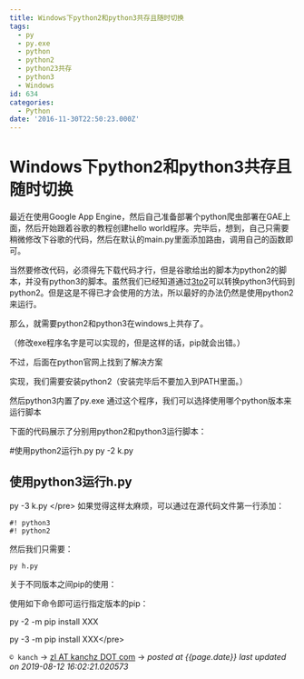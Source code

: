 ```yaml
---
title: Windows下python2和python3共存且随时切换
tags:
  - py
  - py.exe
  - python
  - python2
  - python23共存
  - python3
  - Windows
id: 634
categories:
  - Python
date: '2016-11-30T22:50:23.000Z'
---
```


# Windows下python2和python3共存且随时切换

最近在使用Google App Engine，然后自己准备部署个python爬虫部署在GAE上面，然后开始跟着谷歌的教程创建hello world程序。完毕后，想到，自己只需要稍微修改下谷歌的代码，然后在默认的main.py里面添加路由，调用自己的函数即可。

当然要修改代码，必须得先下载代码才行，但是谷歌给出的脚本为python2的脚本，并没有python3的脚本。虽然我们已经知道通过[3to2](https://wiki.python.org/moin/3to2)可以转换python3代码到python2。但是这是不得已才会使用的方法，所以最好的办法仍然是使用python2来运行。

那么，就需要python2和python3在windows上共存了。

（修改exe程序名字是可以实现的，但是这样的话，pip就会出错。）

不过，后面在python官网上找到了解决方案

实现，我们需要安装python2（安装完毕后不要加入到PATH里面。）

然后python3内置了py.exe 通过这个程序，我们可以选择使用哪个python版本来运行脚本

下面的代码展示了分别用python2和python3运行脚本：

\#使用python2运行h.py py -2 k.py

## 使用python3运行h.py

py -3 k.py &lt;/pre&gt; 如果觉得这样太麻烦，可以通过在源代码文件第一行添加：

```
#! python3
#! python2
```

然后我们只需要：

```
py h.py
```

关于不同版本之间pip的使用：

使用如下命令即可运行指定版本的pip：

py -2 -m pip install XXX

py -3 -m pip install XXX&lt;/pre&gt;  



`© kanch` → [zl AT kanchz DOT com](kanchisme@gmail.com) → _posted at {{page.date}}_
_last updated on 2019-08-12 16:02:21.020573_